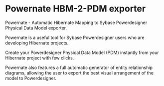 Powernate HBM-2-PDM exporter
============================

Powernate - Automatic Hibernate Mapping to Sybase Powerdesigner Physical Data Model exporter.

Powernate is a useful tool for Sybase Powerdesigner users who are developing Hibernate projects.  

Create your Powerdesigner Physical Data Model (PDM) instantly from your Hibernate project with few clicks.

Powernate also features a full automatic generator of entity relationship diagrams, allowing the user to export the best visual arrangement of the model to Powerdesigner.
